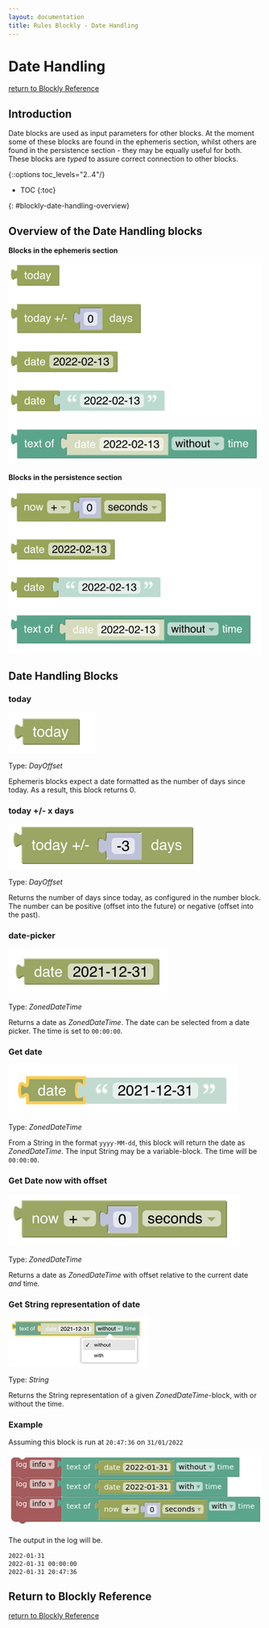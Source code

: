 ```yaml
---
layout: documentation
title: Rules Blockly - Date Handling
---
```

<!-- markdownlint-disable MD036 -->

# Date Handling

[return to Blockly Reference](index.html#date-handling)

## Introduction

Date blocks are used as input parameters for other blocks.
At the moment some of these blocks are found in the ephemeris section, whilst others are found in the persistence section - they may be equally useful for both.
These blocks are *typed* to assure correct connection to other blocks.

{::options toc_levels="2..4"/}

- TOC
{:toc}

{: #blockly-date-handling-overview}

## Overview of the Date Handling blocks

**Blocks in the ephemeris section**

![ephemeris-dates](../images/blockly/blockly-date-handling-ephemeris.png)

**Blocks in the persistence section**

![persistence-dates](../images/blockly/blockly-date-handling-persistence.png)

## Date Handling Blocks

### today

![today](../images/blockly/blockly-date-today.png)

Type: *DayOffset*

Ephemeris blocks expect a date formatted as the number of days since today.
As a result, this block returns 0.

### today +/- x days

![now-plus-minus-offset](../images/blockly/blockly-date-plus.png)

Type: *DayOffset*

Returns the number of days since today, as configured in the number block.
The number can be positive (offset into the future) or negative (offset into the past).

### date-picker

![date-picker](../images/blockly/blockly-date-picker.png)

Type: *ZonedDateTime*

Returns a date as *ZonedDateTime*.
The date can be selected from a date picker.
The time is set to `00:00:00`.

### Get date

![get-date](../images/blockly/blockly-date-get.png)

Type: *ZonedDateTime*

From a String in the format `yyyy-MM-dd`, this block will return the date as *ZonedDateTime*. The input String  may be a variable-block.
The time will be `00:00:00`.

### Get Date now with offset

![now-with-offset](../images/blockly/blockly-get-now-offset.png)

Type: *ZonedDateTime*

Returns a date as *ZonedDateTime* with offset relative to the current date *and* time.

### Get String representation of date

![date-tostring](../images/blockly/blockly-get-date-string.png)

Type: *String*

Returns the String representation of a given *ZonedDateTime*-block, with or without the time.

### Example

Assuming this block is run at `20:47:36` on `31/01/2022`

![date-text-example](../images/blockly/blockly-date-text-example.png)

The output in the log will be.

```text
2022-01-31
2022-01-31 00:00:00
2022-01-31 20:47:36
```

## Return to Blockly Reference

[return to Blockly Reference](index.html#date-handling)
